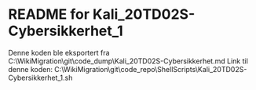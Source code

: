 # README for Kali_20TD02S-Cybersikkerhet_1
Denne koden ble eksportert fra C:\WikiMigration\git\code_dump\Kali_20TD02S-Cybersikkerhet.md
Link til denne koden: C:\WikiMigration\git\code_repo\ShellScripts\Kali_20TD02S-Cybersikkerhet_1.sh
